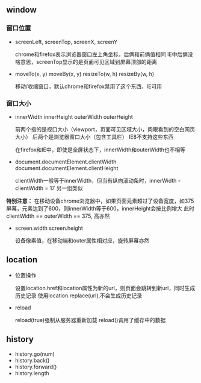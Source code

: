 ## window

### 窗口位置

* screenLeft, screenTop, screenX, screenY

    chrome和firefox表示浏览器窗口左上角坐标，后俩和前俩值相同
    IE中后俩没啥意思，screenTop显示的是页面可见区域到屏幕顶部的距离

* moveTo(x, y)  moveBy(x, y) resizeTo(w, h) resizeBy(w, h)

    移动/收缩窗口，默认chrome和firefox禁用了这个东西，IE可用

### 窗口大小

* innerWidth innerHeight outerWidth outerHeight

    前两个指的是视口大小（viewport，页面可见区域大小，肉眼看到的空白网页大小）
    后两个是浏览器窗口大小（包含工具栏）
    IE8不支持这些东西

    在firefox和IE中，即使是全屏状态下，innerWidth和outerWidth也不相等

* document.documentElement.clientWidth document.documentElement.clientHeight
    
    clientWidth一般等于innerWidth，但当有纵向滚动条时，innerWidth - clientWidth = 17
    另一组类似
  
**特别注意：**
在移动设备chrome浏览器中，如果页面元素超过了设备宽度，如375屏幕，元素达到了600，则innerWidth等于600，innerHeight会按比例增大
此时clientWidth == outerWidth == 375, 高亦然

* screen.width screen.height

    设备像素值，在移动端和outer属性相对应，旋转屏幕亦然

## location

* 位置操作

    设置location.href和location属性为新的url，则页面会跳转到新url，同时生成历史记录
    使用location.replace(url),不会生成历史记录

* reload

    reload(true)强制从服务器重新加载
    reload()调用了缓存中的数据

## history

* history.go(num)
* history.back()
* history.forward()
* history.length
